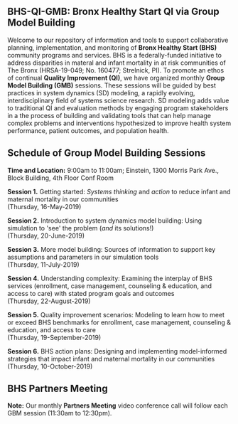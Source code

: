 ## BHS-QI-GMB: Bronx Healthy Start QI via Group Model Building 
Welcome to our repository of information and tools to support collaborative planning, implementation, and monitoring of <b>Bronx Healthy Start (BHS)</b> community programs and services. BHS is a federally-funded initiative to address disparities in materal and infant mortality in at risk communities of The Bronx (HRSA-19-049; No. 160477; Strelnick, PI). To promote an ethos of continual <b>Quality Improvement (QI)</b>, we have organized monthly <b>Group Model Building (GMB)</b> sessions. These sessions will be guided by best practices in system dynamics (SD) modeling, a rapidly evolving, interdisciplinary field of systems science research. SD modeling adds value to traditional QI and evaluation methods by engaging program stakeholders in a the process of building and validating tools that can help manage complex problems and interventions hypothesized to improve health system performance, patient outcomes, and population health. 

## Schedule of Group Model Building Sessions

<b>Time and Location:</b> 9:00am to 11:00am; Einstein, 1300 Morris Park Ave., Block Building, 4th Floor Conf Room

<b>Session 1.</b> Getting started: <i>Systems thinking</i> and <i>action</i> to reduce infant and maternal mortality in our communities <br> (Thursday, 16-May-2019)<br>

<b>Session 2.</b> Introduction to system dynamics model building: Using simulation to 'see' the problem (<i>and</i> its solutions!)<br> (Thursday, 20-June-2019)<br>

<b>Session 3.</b> More model building: Sources of information to support key assumptions and parameters in our simulation tools<br>(Thursday, 11-July-2019)<br>

<b>Session 4.</b> Understanding complexity: Examining the interplay of BHS services (enrollment, case management, counseling & education, and access to care) with stated program goals and outcomes<br>(Thursday, 22-August-2019)<br>

<b>Session 5.</b> Quality improvement scenarios: Modeling to learn how to meet or exceed BHS benchmarks for enrollment, case management, counseling & education, and access to care<br>(Thursday, 19-September-2019)<br> 

<b>Session 6.</b> BHS action plans: Designing and implementing model-informed strategies that impact infant and maternal mortality in our communities<br>(Thursday, 10-October-2019)<br> 

## BHS Partners Meeting

<b>Note:</b> Our monthly <b>Partners Meeting</b> video conference call will follow each GBM session (11:30am to 12:30pm).

